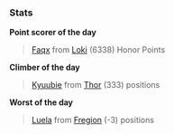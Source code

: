 

### Stats

**Point scorer of the day**
>[Faqx](/#/character/Loki/484337) from [Loki](/#/ranking/Loki)  (6338) Honor Points


**Climber of the day**
>[Kyuubie](/#/character/Thor/511644) from [Thor](/#/ranking/Thor)  (333) positions


**Worst of the day**
>[Luela](/#/character/Fregion/16435) from [Fregion](/#/ranking/Fregion)  (-3) positions


